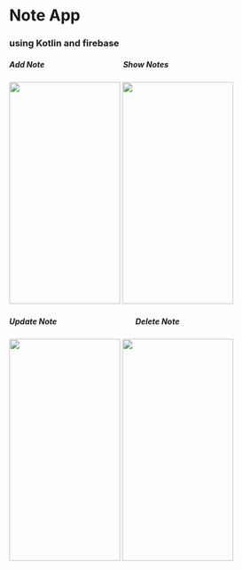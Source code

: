 # Note App 

###   using Kotlin and firebase 

##### Add Note &emsp; &emsp; &emsp; &emsp; &emsp; &emsp; &emsp; &emsp; Show Notes
<img src="https://user-images.githubusercontent.com/90454407/204098611-40c0e0e7-5151-4879-85ca-0c1db4208d42.jpg" width="200" height="400"/>           <img src="https://user-images.githubusercontent.com/90454407/204098688-5537c9f8-6089-400c-95af-2cb445434c67.jpg"  width="200" height="400"/>



##### Update Note &emsp; &emsp; &emsp; &emsp; &emsp; &emsp;  &emsp; &emsp; Delete Note

<img src="https://user-images.githubusercontent.com/90454407/204098720-f55e2a0c-dc02-4af5-bf25-a4e298eb7a7a.jpg"  width="200" height="400"/>         <img src="https://user-images.githubusercontent.com/90454407/204098751-b49b2413-de1d-4abe-a35b-6be0a509ebd0.jpg" width="200" height="400"/>

